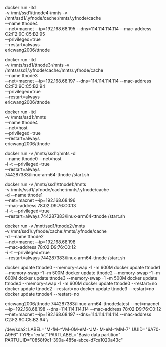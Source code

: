 docker run -itd \
  -v /mnt/ssd1/ttnode4:/mnts  -v /mnt/ssd1/.yfnode/cache:/mnts/.yfnode/cache \
  --name ttnode4 \
  --net=macnet --ip=192.168.68.195 --dns=114.114.114.114 --mac-address C2:F2:9C:C5:B2:95 \
  --privileged=true \
  --restart=always \
  ericwang2006/ttnode

docker run -itd \
  -v /mnts/ssd1/ttnode3:/mnts  -v /mnts/ssd1/.yfnode/cache:/mnts/.yfnode/cache \
  --name ttnode3 \
  --net=macnet --ip=192.168.68.197 --dns=114.114.114.114 --mac-address C2:F2:9C:C5:B2:94 \
  --privileged=true \
  --restart=always \
  ericwang2006/ttnode

docker run -itd \
  -v /mnts/ssd1:/mnts  \
  --name ttnode4 \
  --net=host \
  --privileged=true \
  --restart=always \
  ericwang2006/ttnode

docker run -v /mnts/ssd1:/mnts -d \
 --name ttnode0 --net=host \
 -i -t --privileged=true \
 --restart=always \
 744287383/linux-arm64-ttnode /start.sh  

docker run -v /mnts/ssd1/ttnode1:/mnts  \
  -v /mnts/ssd1/.yfnode/cache:/mnts/.yfnode/cache \
  -d --name ttnode1 \
  --net=macnet --ip=192.168.68.196 \
  --mac-address 78:02:D9:76:C0:13 \
  -i -t --privileged=true \
  --restart=always 744287383/linux-arm64-ttnode /start.sh

docker run -v /mnt/ssd1/ttnode2:/mnts  \
  -v /mnt/ssd1/.yfnode/cache:/mnts/.yfnode/cache \
  -d --name ttnode2 \
  --net=macnet --ip=192.168.68.198 \
  --mac-address 78:02:D9:76:C0:12 \
  -i -t --privileged=true \
  --restart=always 744287383/linux-arm64-ttnode /start.sh

docker update ttnode0 --memory-swap -1 -m 600M
docker update ttnode1 --memory-swap -1 -m 500M
docker update ttnode2 --memory-swap -1 -m 600M
docker update ttnode3 --memory-swap -1 -m 500M
docker update ttnode4 --memory-swap -1 -m 600M
docker update ttnode0 --restart=no
docker update ttnode2 --restart=no
docker update ttnode3 --restart=no
docker update ttnode4 --restart=no

  ericwang2006/ttnode
  744287383/linux-arm64-ttnode:latest
  --net=macnet --ip=192.168.68.198 --dns=114.114.114.114 --mac-address 78:02:D9:76:C0:12 \
  --net=macnet --ip=192.168.68.197 --dns=114.114.114.114 --mac-address C2:F2:9C:C5:B2:94 \

/dev/sda2: LABEL="M-fM-^VM-0M-eM-^JM- M-eM-^MM-7" UUID="6A70-A9F6" TYPE="exfat" PARTLABEL="Basic data partition" PARTUUID="0858f9c1-390a-485a-abce-d7ca1020a43c"
